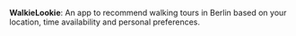 **WalkieLookie**: An app to recommend walking tours in Berlin based on your location, time availability and personal preferences.
